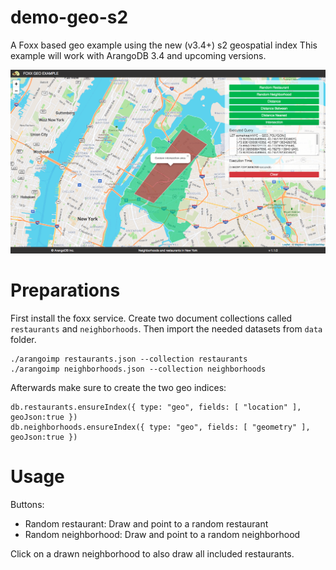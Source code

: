 # demo-geo-s2
A Foxx based geo example using the new (v3.4+) s2 geospatial index
This example will work with ArangoDB 3.4 and upcoming versions.

![Alt text](https://raw.githubusercontent.com/arangodb-foxx/demo-geo-s2/master/images/geo-screenshot.png?raw=true "Data via Foxx shown via leaflet.js")

# Preparations

First install the foxx service. Create two document collections called `restaurants` and `neighborhoods`.
Then import the needed datasets from `data` folder.

```
./arangoimp restaurants.json --collection restaurants
./arangoimp neighborhoods.json --collection neighborhoods
```

Afterwards make sure to create the two geo indices:
```
db.restaurants.ensureIndex({ type: "geo", fields: [ "location" ], geoJson:true })
db.neighborhoods.ensureIndex({ type: "geo", fields: [ "geometry" ], geoJson:true })
```

# Usage

Buttons:

* Random restaurant: Draw and point to a random restaurant
* Random neighborhood: Draw and point to a random neighborhood

Click on a drawn neighborhood to also draw all included restaurants.
